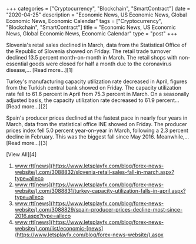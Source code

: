 +++
categories = ["Cryptocurrency", "Blockchain", "SmartContract"]
date = "2020-04-25"
description = "Economic News, US Economic News, Global Economic News, Economic Calendar"
tags = ["Cryptocurrency", "Blockchain", "SmartContract"]
title = "Economic News, US Economic News, Global Economic News, Economic Calendar"
type = "post"
+++

Slovenia's retail sales declined in March, data from the Statistical
Office of the Republic of Slovenia showed on Friday. The retail trade
turnover declined 13.5 percent month-on-month in March. The retail shops
with non-essential goods were closed for half a month due to the
coronavirus disease,... [Read more...][1]

Turkey's manufacturing capacity utilization rate decreased in April,
figures from the Turkish central bank showed on Friday. The capacity
utilization rate fell to 61.6 percent in April from 75.3 percent in
March. On a seasonally adjusted basis, the capacity utilization rate
decreased to 61.9 percent... [Read more...][2]

Spain's producer prices declined at the fastest pace in nearly four
years in March, data from the statistical office INE showed on Friday.
The producer prices index fell 5.0 percent year-on-year in March,
following a 2.3 percent decline in February. This was the biggest fall
since May 2016. Meanwhile,... [Read more...][3]

[View All][4]

   1. www.rtt[news](https://www.letsplayfx.com/blog/forex-news-website/).com/3088832/slovenia-retail-sales-fall-in-march.aspx?type=alleco
   2. www.rtt[news](https://www.letsplayfx.com/blog/forex-news-website/).com/3088831/turkey-capacity-utilization-falls-in-april.aspx?type=alleco
   3. www.rtt[news](https://www.letsplayfx.com/blog/forex-news-website/).com/3088829/spain-producer-prices-decline-most-since-2016.aspx?type=alleco
   4. www.rtt[news](https://www.letsplayfx.com/blog/forex-news-website/).com/list/economic-[news](https://www.letsplayfx.com/blog/forex-news-website/).aspx